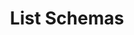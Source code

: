 ---
title: List Schemas
excerpt: >-
  List all of your schemas. The output here includes the jsonSchema data as
  well.
api:
  file: openapi.json
  operationId: list_schemas
hidden: false
---